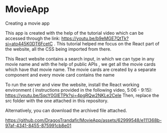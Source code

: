 # MovieApp
Creating a movie app

This app is created with the help of the tutorial video which can be accessed through the link: https://youtu.be/b9eMGE7QtTk?si=ato445K0DT6FcetC . This tutorial helped me focus on the React part of the website, all the CSS being imported from there.

This React website contains a search input, in which we can type in any movie name and with the help of public APIs , we get all the movie cards which have that movie name. The movie cards are created by a separate component and every movie card contains the name

To run the server and view the website, install the React working environment ( instructions provided in the following video, 5:06 - 9:15): https://youtu.be/SqcY0GlETPk?si=4pgRQw2NKLe2CeIe
Then, replace the src folder with the one attached in this repository.

Alternatively, you can download the archived file attached.


https://github.com/DragosTrandafir/MovieApp/assets/62999548/e111368b-97af-4341-8455-875991cb8e01

